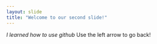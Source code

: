 ```yaml
---
layout: slide
title: "Welcome to our second slide!"
---
```

_I learned how to use github_
Use the left arrow to go back!
